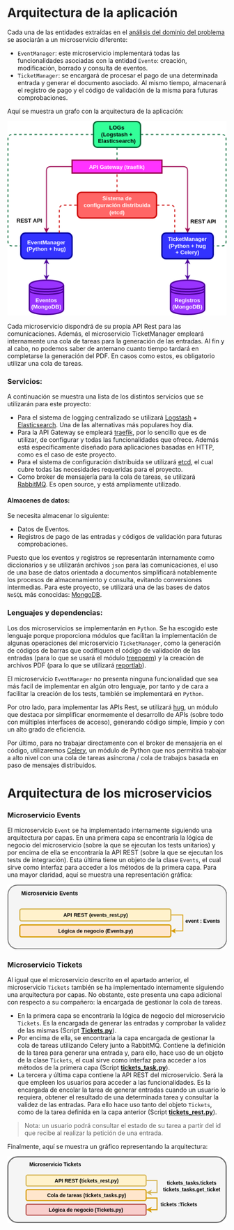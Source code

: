 # Arquitectura de la aplicación

Cada una de las entidades extraídas en el [análisis del dominio del problema](https://github.com/alvarillo89/UGR-CC-Project/blob/master/docs/domain.md) se asociarán a un microservicio diferente: 

+ `EventManager`: este microservicio implementará todas las funcionalidades asociadas con la entidad `Evento`: creación, modificación, borrado y consulta de eventos.
+ `TicketManager`: se encargará de procesar el pago de una determinada entrada y generar el documento asociado. Al mismo tiempo, almacenará el registro de pago y el código de validación de la misma para futuras comprobaciones. 

Aquí se muestra un grafo con la arquitectura de la aplicación:

![](imgs/Hito0/Arquitectura.png)

Cada microservicio dispondrá de su propia API Rest para las comunicaciones. Además, el microservicio TicketManager empleará internamente una cola de tareas para la generación de las entradas. Al fin y al cabo, no podemos saber de antemano cuanto tiempo tardará en completarse la generación del PDF. En casos como estos, es obligatorio utilizar una cola de tareas.

### Servicios:

A continuación se muestra una lista de los distintos servicios que se utilizarán para este proyecto:

- Para el sistema de logging centralizado se utilizará [Logstash](https://www.elastic.co/es/products/logstash) + [Elasticsearch](https://github.com/elastic/elasticsearch). Una de las alternativas más populares hoy día.
- Para la API Gateway se empleará [traefik](https://traefik.io/), por lo sencillo que es de utilizar, de configurar y todas las funcionalidades que ofrece. Además está especificamente diseñado para aplicaciones basadas en HTTP, como es el caso de este proyecto.
- Para el sistema de configuración distribuida se utilizará [etcd](https://etcd.io/), el cual cubre todas las necesidades requeridas para el proyecto.
- Como broker de mensajería para la cola de tareas, se utilizará [RabbitMQ](https://www.rabbitmq.com/). Es open source, y está ampliamente utilizado.

#### Almacenes de datos:

Se necesita almacenar lo siguiente:

- Datos de Eventos.
- Registros de pago de las entradas y códigos de validación para futuras comprobaciones.

Puesto que los eventos y registros se representarán internamente como diccionarios y se utilizarán archivos `json` para las comunicaciones, el uso de una base de datos orientada a documentos simplificará notablemente los procesos de almacenamiento y consulta, evitando conversiones intermedias. Para este proyecto, se utilizará una de las bases de datos `NoSQL` más conocidas: [MongoDB](https://www.mongodb.com/es).

### Lenguajes y dependencias:

Los dos microservicios se implementarán en `Python`. Se ha escogido este lenguaje porque proporciona módulos que facilitan la implementación de algunas operaciones del microservicio `TicketManager`, como la generación de códigos de barras que codifiquen el código de validación de las entradas (para lo que se usará el módulo [treepoem](https://pypi.org/project/treepoem/)) y la creación de archivos PDF (para lo que se utilizará [reportlab](https://pypi.org/project/reportlab/)).

El microservicio `EventManager` no presenta ninguna funcionalidad que sea más facil de implementar en algún otro lenguaje, por tanto y de cara a facilitar la creación de los tests, también se implementará en `Python`.

Por otro lado, para implementar las APIs Rest, se utilizará [hug](https://www.hug.rest/), un módulo que destaca por simplificar enormemente el desarrollo de APIs (sobre todo con múltiples interfaces de acceso), generando código simple, limpio y con un alto grado de eficiencia.

Por último, para no trabajar directamente con el broker de mensajería en el código, utilizaremos [Celery](http://www.celeryproject.org/), un módulo de Python que nos permitirá trabajar a alto nivel con una cola de tareas asíncrona / cola de trabajos basada en paso de mensajes distribuidos.

# Arquitectura de los microservicios

### Microservicio Events

El microservicio `Event` se ha implementado internamente siguiendo una arquitectura por capas. En una primera capa se encontraría la lógica de negocio del microservicio (sobre la que se ejecutan los tests unitarios) y por encima de ella se encontraría la API REST (sobre la que se ejecutan los tests de integración). Esta última tiene un objeto de la clase `Events`, el cual sirve como interfaz para acceder a los métodos de la primera capa. Para una mayor claridad, aquí se muestra una representación gráfica:

![](imgs/resources3/capas.png)

### Microservicio Tickets

Al igual que el microservicio descrito en el apartado anterior, el microservicio `Tickets` también se ha implementado internamente siguiendo una arquitectura por capas. No obstante, este presenta una capa adicional con respecto a su compañero: la encargada de gestionar la cola de tareas.

- En la primera capa se encontraría la lógica de negocio del microservicio `Tickets`. Es la encargada de generar las entradas y comprobar la validez de las mismas (Script [**Tickets.py**](https://github.com/alvarillo89/UGR-CC-Project/blob/master/src/Tickets.py)). 
- Por encima de ella, se encontraría la capa encargada de gestionar la cola de tareas utilizando Celery junto a RabbitMQ. Contiene la definición de la tarea para generar una entrada y, para ello, hace uso de un objeto de la clase `Tickets`, el cual sirve como interfaz para acceder a los métodos de la primera capa (Script [**tickets_task.py**](https://github.com/alvarillo89/UGR-CC-Project/blob/master/src/tickets_tasks.py)).
- La tercera y última capa contiene la API REST del microservicio. Será la que empleen los usuarios para acceder a las funcionalidades. Es la encargada de encolar la tarea de generar entradas cuando un usuario lo requiera, obtener el resultado de una determinada tarea y consultar la validez de las entradas. Para ello hace uso tanto del objeto `Tickets`, como de la tarea definida en la capa anterior (Script [**tickets_rest.py**](https://github.com/alvarillo89/UGR-CC-Project/blob/master/src/tickets_rest.py)). 
> Nota: un usuario podrá consultar el estado de su tarea a partir del id que recibe al realizar la petición de una entrada.

Finalmente, aquí se muestra un gráfico representando la arquitectura:

![](imgs/resources3/capas_tickets.png)

